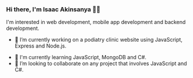 ### Hi there, I'm Isaac Akinsanya 👋🏾

I'm interested in web development, mobile app development and backend development.

- 🔭 I’m currently working on a podiatry clinic website using JavaScript, Express and Node.js.
<!-- - 🔭 I’m currently working on a music transfer web app using JavaScript, Express and Node.js. -->
- 🌱 I'm currently learning JavaScript, MongoDB and C#.
- 👯 I’m looking to collaborate on any project that involves JavaScript and C#.

<!--
**IsaacAkin/IsaacAkin** is a ✨ _special_ ✨ repository because its `README.md` (this file) appears on your GitHub profile.

Here are some ideas to get you started:

- 🔭 I’m currently working on ...
- 🌱 I’m currently learning ...
- 👯 I’m looking to collaborate on ...
- 🤔 I’m looking for help with ...
- 💬 Ask me about ...
- 📫 How to reach me: ...
- 😄 Pronouns: ...
- ⚡ Fun fact: ...
-->
